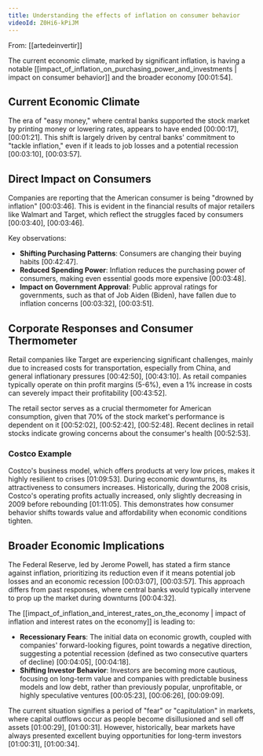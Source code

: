 ```yaml
---
title: Understanding the effects of inflation on consumer behavior
videoId: Z0Hi6-kPiJM
---
```


From: [[artedeinvertir]] <br/> 

The current economic climate, marked by significant inflation, is having a notable [[impact_of_inflation_on_purchasing_power_and_investments | impact on consumer behavior]] and the broader economy <a class="yt-timestamp" data-t="00:01:54">[00:01:54]</a>.

## Current Economic Climate
The era of "easy money," where central banks supported the stock market by printing money or lowering rates, appears to have ended <a class="yt-timestamp" data-t="00:00:17">[00:00:17]</a>, <a class="yt-timestamp" data-t="00:01:21">[00:01:21]</a>. This shift is largely driven by central banks' commitment to "tackle inflation," even if it leads to job losses and a potential recession <a class="yt-timestamp" data-t="00:03:10">[00:03:10]</a>, <a class="yt-timestamp" data-t="00:03:57">[00:03:57]</a>.

## Direct Impact on Consumers
Companies are reporting that the American consumer is being "drowned by inflation" <a class="yt-timestamp" data-t="00:03:46">[00:03:46]</a>. This is evident in the financial results of major retailers like Walmart and Target, which reflect the struggles faced by consumers <a class="yt-timestamp" data-t="00:03:40">[00:03:40]</a>, <a class="yt-timestamp" data-t="00:03:46">[00:03:46]</a>.

Key observations:
*   **Shifting Purchasing Patterns**: Consumers are changing their buying habits <a class="yt-timestamp" data-t="00:42:47">[00:42:47]</a>.
*   **Reduced Spending Power**: Inflation reduces the purchasing power of consumers, making even essential goods more expensive <a class="yt-timestamp" data-t="00:03:48">[00:03:48]</a>.
*   **Impact on Government Approval**: Public approval ratings for governments, such as that of Job Aiden (Biden), have fallen due to inflation concerns <a class="yt-timestamp" data-t="00:03:32">[00:03:32]</a>, <a class="yt-timestamp" data-t="00:03:51">[00:03:51]</a>.

## Corporate Responses and Consumer Thermometer
Retail companies like Target are experiencing significant challenges, mainly due to increased costs for transportation, especially from China, and general inflationary pressures <a class="yt-timestamp" data-t="00:42:50">[00:42:50]</a>, <a class="yt-timestamp" data-t="00:43:10">[00:43:10]</a>. As retail companies typically operate on thin profit margins (5-6%), even a 1% increase in costs can severely impact their profitability <a class="yt-timestamp" data-t="00:43:52">[00:43:52]</a>.

The retail sector serves as a crucial thermometer for American consumption, given that 70% of the stock market's performance is dependent on it <a class="yt-timestamp" data-t="00:52:02">[00:52:02]</a>, <a class="yt-timestamp" data-t="00:52:42">[00:52:42]</a>, <a class="yt-timestamp" data-t="00:52:48">[00:52:48]</a>. Recent declines in retail stocks indicate growing concerns about the consumer's health <a class="yt-timestamp" data-t="00:52:53">[00:52:53]</a>.

### Costco Example
Costco's business model, which offers products at very low prices, makes it highly resilient to crises <a class="yt-timestamp" data-t="01:09:53">[01:09:53]</a>. During economic downturns, its attractiveness to consumers increases. Historically, during the 2008 crisis, Costco's operating profits actually increased, only slightly decreasing in 2009 before rebounding <a class="yt-timestamp" data-t="01:11:05">[01:11:05]</a>. This demonstrates how consumer behavior shifts towards value and affordability when economic conditions tighten.

## Broader Economic Implications
The Federal Reserve, led by Jerome Powell, has stated a firm stance against inflation, prioritizing its reduction even if it means potential job losses and an economic recession <a class="yt-timestamp" data-t="00:03:07">[00:03:07]</a>, <a class="yt-timestamp" data-t="00:03:57">[00:03:57]</a>. This approach differs from past responses, where central banks would typically intervene to prop up the market during downturns <a class="yt-timestamp" data-t="00:04:32">[00:04:32]</a>.

The [[impact_of_inflation_and_interest_rates_on_the_economy | impact of inflation and interest rates on the economy]] is leading to:
*   **Recessionary Fears**: The initial data on economic growth, coupled with companies' forward-looking figures, point towards a negative direction, suggesting a potential recession (defined as two consecutive quarters of decline) <a class="yt-timestamp" data-t="00:04:05">[00:04:05]</a>, <a class="yt-timestamp" data-t="00:04:18">[00:04:18]</a>.
*   **Shifting Investor Behavior**: Investors are becoming more cautious, focusing on long-term value and companies with predictable business models and low debt, rather than previously popular, unprofitable, or highly speculative ventures <a class="yt-timestamp" data-t="00:05:23">[00:05:23]</a>, <a class="yt-timestamp" data-t="00:06:26">[00:06:26]</a>, <a class="yt-timestamp" data-t="00:09:09">[00:09:09]</a>.

The current situation signifies a period of "fear" or "capitulation" in markets, where capital outflows occur as people become disillusioned and sell off assets <a class="yt-timestamp" data-t="01:00:29">[01:00:29]</a>, <a class="yt-timestamp" data-t="01:00:31">[01:00:31]</a>. However, historically, bear markets have always presented excellent buying opportunities for long-term investors <a class="yt-timestamp" data-t="01:00:31">[01:00:31]</a>, <a class="yt-timestamp" data-t="01:00:34">[01:00:34]</a>.